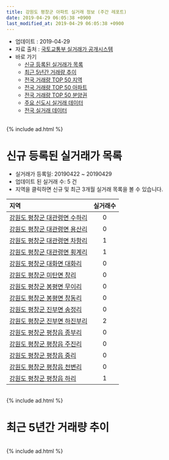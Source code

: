 ```yaml
---
title: 강원도 평창군 아파트 실거래 정보 (주간 레포트)
date: 2019-04-29 06:05:38 +0900
last_modified_at: 2019-04-29 06:05:38 +0900
---
```


* 업데이트 : 2019-04-29
* 자료 출처 : [국토교통부 실거래가 공개시스템](http://rt.molit.go.kr)
* 바로 가기
    * [신규 등록된 실거래가 목록](#신규-등록된-실거래가-목록)
    * [최근 5년간 거래량 추이](#최근-5년간-거래량-추이)
    * [전국 거래량 TOP 50 지역](https://inasie.github.io/apt-trade-info/최근-3개월-전국에서-가장-거래가-많이-발생한-지역)
    * [전국 거래량 TOP 50 아파트](https://inasie.github.io/apt-trade-info/최근-3개월-전국에서-가장-거래가-많이-발생한-아파트)
    * [전국 거래량 TOP 50 분양권](https://inasie.github.io/apt-trade-info/최근-3개월-전국에서-가장-거래가-많이-발생한-분양권)
    * [주요 신도시 실거래 데이터](https://inasie.github.io/apt-trade-info/주요-신도시)
    * [전국 실거래 데이터](https://inasie.github.io/apt-trade-info/전국)

<br>
{% include ad.html %}
<br>

# 신규 등록된 실거래가 목록
* 실거래가 등록일: 20190422 ~ 20190429
* 업데이트 된 실거래 수: 5 건
* 지역을 클릭하면 신규 및 최근 3개월 실거래 목록을 볼 수 있습니다.


|지역|실거래수|
|:---|:---:|
|[강원도 평창군 대관령면 수하리](https://inasie.github.io/apt-trade-info/강원도-평창군-대관령면-수하리)|0|
|[강원도 평창군 대관령면 용산리](https://inasie.github.io/apt-trade-info/강원도-평창군-대관령면-용산리)|0|
|[강원도 평창군 대관령면 차항리](https://inasie.github.io/apt-trade-info/강원도-평창군-대관령면-차항리)|1|
|[강원도 평창군 대관령면 횡계리](https://inasie.github.io/apt-trade-info/강원도-평창군-대관령면-횡계리)|1|
|[강원도 평창군 대화면 대화리](https://inasie.github.io/apt-trade-info/강원도-평창군-대화면-대화리)|0|
|[강원도 평창군 미탄면 창리](https://inasie.github.io/apt-trade-info/강원도-평창군-미탄면-창리)|0|
|[강원도 평창군 봉평면 무이리](https://inasie.github.io/apt-trade-info/강원도-평창군-봉평면-무이리)|0|
|[강원도 평창군 봉평면 창동리](https://inasie.github.io/apt-trade-info/강원도-평창군-봉평면-창동리)|0|
|[강원도 평창군 진부면 송정리](https://inasie.github.io/apt-trade-info/강원도-평창군-진부면-송정리)|0|
|[강원도 평창군 진부면 하진부리](https://inasie.github.io/apt-trade-info/강원도-평창군-진부면-하진부리)|2|
|[강원도 평창군 평창읍 종부리](https://inasie.github.io/apt-trade-info/강원도-평창군-평창읍-종부리)|0|
|[강원도 평창군 평창읍 주진리](https://inasie.github.io/apt-trade-info/강원도-평창군-평창읍-주진리)|0|
|[강원도 평창군 평창읍 중리](https://inasie.github.io/apt-trade-info/강원도-평창군-평창읍-중리)|0|
|[강원도 평창군 평창읍 천변리](https://inasie.github.io/apt-trade-info/강원도-평창군-평창읍-천변리)|0|
|[강원도 평창군 평창읍 하리](https://inasie.github.io/apt-trade-info/강원도-평창군-평창읍-하리)|1|


<br>
{% include ad.html %}
<br>

# 최근 5년간 거래량 추이


<div style="width:100%;">
    <canvas id="deal_progress" height="200"></canvas>
</div>

<script>
new Chart(document.getElementById("deal_progress"), {
    type: 'line',
    data: {
        labels: ['201404','201405','201406','201407','201408','201409','201410','201411','201412','201501','201502','201503','201504','201505','201506','201507','201508','201509','201510','201511','201512','201601','201602','201603','201604','201605','201606','201607','201608','201609','201610','201611','201612','201701','201702','201703','201704','201705','201706','201707','201708','201709','201710','201711','201712','201801','201802','201803','201804','201805','201806','201807','201808','201809','201810','201811','201812','201901','201902','201903','201904'],
        datasets: [{
            label: '매매',
            pointRadius: 1,
            data: [28, 37, 50, 40, 37, 28, 39, 38, 19, 35, 37, 43, 41, 32, 36, 42, 40, 38, 38, 46, 31, 30, 20, 39, 53, 57, 79, 37, 48, 34, 40, 38, 19, 23, 44, 51, 50, 40, 40, 30, 36, 38, 27, 34, 25, 23, 16, 36, 39, 32, 42, 57, 102, 58, 50, 36, 21, 25, 18, 28, 11],
            borderColor: "rgba(255, 201, 14, 1)",
            backgroundColor: "rgba(255, 201, 14, 0.5)",
            fill: false,
            lineTension: 0
        },{
            label: '전월세',
            pointRadius: 1,
            data: [15, 18, 9, 19, 12, 8, 17, 14, 10, 8, 20, 12, 18, 15, 16, 10, 11, 15, 13, 12, 12, 11, 15, 14, 16, 19, 6, 6, 5, 8, 8, 7, 8, 9, 4, 9, 8, 3, 10, 5, 4, 7, 9, 5, 3, 2, 8, 17, 11, 12, 8, 8, 11, 4, 8, 3, 7, 4, 7, 11, 7],
            borderColor: "rgba(0, 141, 185, 1)",
            backgroundColor: "rgba(0, 141, 185, 0.5)",
            fill: false,
            lineTension: 0
        }
        ]
    },
    options: {
        responsive: true,
        title: {
            display: false
        },
        tooltips: {
            mode: 'index',
            intersect: false
        },
        hover: {
            mode: 'nearest',
            intersect: true
        },
        scales: {
            xAxes: [{
                display: true,
                scaleLabel: {
                    display: true,
                    labelString: '년/월'
                }
            }],
            yAxes: [{
                display: true,
                ticks: {
                    suggestedMin: 0,
                },
                scaleLabel: {
                    display: true,
                    labelString: '실거래 수'
                }
            }]
        }
    }
});

</script>


<br>
{% include ad.html %}
<br>

